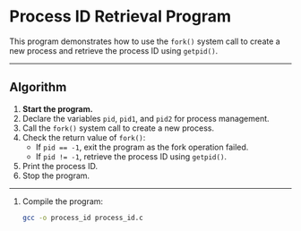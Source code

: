 # Process ID Retrieval Program

This program demonstrates how to use the `fork()` system call to create a new process and retrieve the process ID using `getpid()`.

---

## Algorithm

1. **Start the program.**
2. Declare the variables `pid`, `pid1`, and `pid2` for process management.
3. Call the `fork()` system call to create a new process.
4. Check the return value of `fork()`:
   - If `pid == -1`, exit the program as the fork operation failed.
   - If `pid != -1`, retrieve the process ID using `getpid()`.
5. Print the process ID.
6. Stop the program.

---

1. Compile the program:
   ```bash
   gcc -o process_id process_id.c
